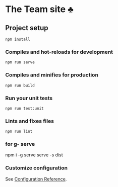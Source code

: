 # The Team site ♣ 


## Project setup
```
npm install
```

### Compiles and hot-reloads for development
```
npm run serve
```

### Compiles and minifies for production
```
npm run build
```

### Run your unit tests
```
npm run test:unit
```

### Lints and fixes files
```
npm run lint
```
### for g- serve
npm i -g serve
serve -s dist

### Customize configuration
See [Configuration Reference](https://cli.vuejs.org/config/).

